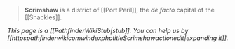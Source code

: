 > **Scrimshaw** is a district of [[Port Peril]], the *de facto* capital of the [[Shackles]].



*This page is a [[PathfinderWikiStub|stub]]. You can help us by [[httpspathfinderwikicomwindexphptitleScrimshawactionedit|expanding it]].*








